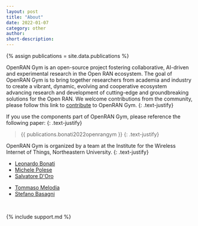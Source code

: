 ```yaml
---
layout: post
title: "About"
date: 2022-01-07
category: other
author:
short-description:
---
```


{% assign publications = site.data.publications %}

OpenRAN Gym is an open-source project fostering collaborative, AI-driven and experimental research in the Open RAN ecosystem.
The goal of OpenRAN Gym is to bring together researchers from academia and industry to create a vibrant, dynamic, evolving and cooperative ecosystem advancing research and development of cutting-edge and groundbreaking solutions for the Open RAN.
We welcome contributions from the community, please follow this link to [contribute](/other/contribute) to OpenRAN Gym.
{: .text-justify}

If you use the components part of OpenRAN Gym, please reference the following paper:
{: .text-justify}

> {{ publications.bonati2022openrangym }}
> {: .text-justify}

OpenRAN Gym is organized by a team at the Institute for the Wireless Internet of Things, Northeastern University.
{: .text-justify}

- <a href="https://ece.northeastern.edu/wineslab/Leonardo.php" target="_blank">Leonardo Bonati</a>
- <a href="https://ece.northeastern.edu/wineslab/Michele.php" target="_blank">Michele Polese</a>
- <a href="https://ece.northeastern.edu/wineslab/Salvatore.php" target="_blank">Salvatore D'Oro</a>

<i></i>
- <a href="https://ece.northeastern.edu/wineslab/tmelodia.php" target="_blank">Tommaso Melodia</a>
- <a href="https://ece.northeastern.edu/fac-ece/basagni/" target="_blank">Stefano Basagni</a>

&nbsp;

{% include support.md %}
